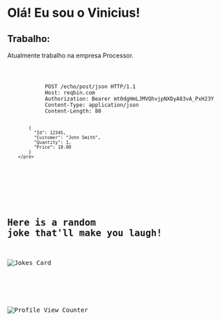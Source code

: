 <h1>Olá! Eu sou o Vinicius!</h1>
<h2><strong>Trabalho:</strong></h2>
<p>Atualmente trabalho na empresa Processor.</p>
   <code>
   <pre>
            POST /echo/post/json HTTP/1.1
            Host: reqbin.com
            Authorization: Bearer mt0dgHmLJMVQhvjpNXDyA83vA_PxH23Y
            Content-Type: application/json
            Content-Length: 80

            {
              "Id": 12345,
              "Customer": "John Smith",
              "Quantity": 1,
              "Price": 10.00
            }
        </pre>
   </code>

 <br/>
 
  ##   Here is a random joke that'll make you laugh!
 ![Jokes Card](https://readme-jokes.vercel.app/api)

 <br/>

 ![Profile View Counter](https://komarev.com/ghpvc/?username=Uvinicius)
 
